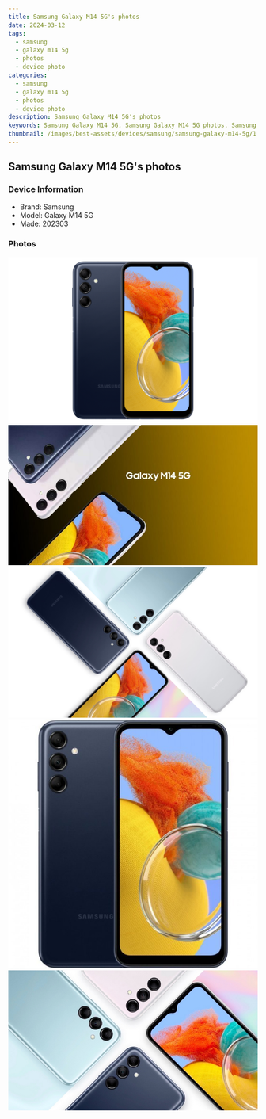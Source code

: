```yaml
---
title: Samsung Galaxy M14 5G's photos
date: 2024-03-12
tags: 
  - samsung
  - galaxy m14 5g
  - photos
  - device photo
categories: 
  - samsung
  - galaxy m14 5g
  - photos
  - device photo
description: Samsung Galaxy M14 5G's photos
keywords: Samsung Galaxy M14 5G, Samsung Galaxy M14 5G photos, Samsung Galaxy M14 5G device photo
thumbnail: /images/best-assets/devices/samsung/samsung-galaxy-m14-5g/1.jpg
---
```


## Samsung Galaxy M14 5G's photos

### Device Information

- Brand: Samsung
- Model: Galaxy M14 5G
- Made: 202303

### Photos

![/images/best-assets/devices/samsung/samsung-galaxy-m14-5g/1.jpg](/images/best-assets/devices/samsung/samsung-galaxy-m14-5g/1.jpg)
![/images/best-assets/devices/samsung/samsung-galaxy-m14-5g/2.jpg](/images/best-assets/devices/samsung/samsung-galaxy-m14-5g/2.jpg)
![/images/best-assets/devices/samsung/samsung-galaxy-m14-5g/3.jpg](/images/best-assets/devices/samsung/samsung-galaxy-m14-5g/3.jpg)
![/images/best-assets/devices/samsung/samsung-galaxy-m14-5g/4.jpg](/images/best-assets/devices/samsung/samsung-galaxy-m14-5g/4.jpg)
![/images/best-assets/devices/samsung/samsung-galaxy-m14-5g/5.jpg](/images/best-assets/devices/samsung/samsung-galaxy-m14-5g/5.jpg)
